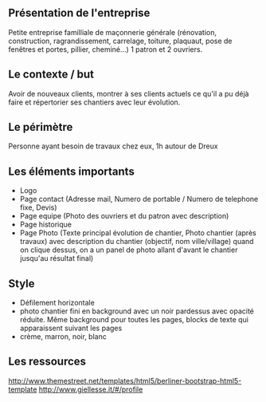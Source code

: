 ## Présentation de l'entreprise
Petite entreprise familliale de maçonnerie générale (rénovation, construction, ragrandissement, carrelage, toiture, plaquaut, pose de fenêtres et portes, pillier, cheminé...) 1 patron et 2 ouvriers.

## Le contexte / but

Avoir de nouveaux clients, montrer à ses clients actuels ce qu'il a pu déjà faire et répertorier ses chantiers avec leur évolution.


## Le périmètre

Personne ayant besoin de travaux chez eux, 1h autour de Dreux


## Les éléments importants

* Logo
* Page contact (Adresse mail, Numero de portable / Numero de telephone fixe, Devis)
* Page equipe (Photo des ouvriers et du patron avec description)
* Page historique
* Page Photo (Texte principal évolution de chantier, Photo chantier (après travaux) avec description du chantier (objectif, nom ville/village) quand on clique dessus, on a un panel de photo allant d'avant le chantier jusqu'au résultat final)

## Style
* Défilement horizontale
* photo chantier fini en background avec un noir pardessus avec opacité réduite. Même background pour toutes les pages, blocks de texte qui apparaissent suivant les pages
* crème, marron, noir, blanc


## Les ressources
http://www.themestreet.net/templates/html5/berliner-bootstrap-html5-template
http://www.giellesse.it/#/profile
